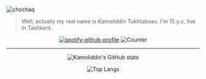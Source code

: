 ![chochaq](https://i.imgur.com/K412aJq.jpeg)
> Well, actually my real name is Kamoliddin Tukhtaboev. I'm 15 y.o, live in Tashkent.


<div align="center">

[![spotify-github-profile](https://spotify-github-profile.vercel.app/api/view?uid=8k3j0i03wk9apxlpp87dlerck&cover_image=true&theme=novatorem&bar_color=53b14f&bar_color_cover=true)](https://spotify-github-profile.vercel.app/api/view?uid=8k3j0i03wk9apxlpp87dlerck&redirect=true)
![Counter](https://count.getloli.com/get/@kamolgks?theme=rule34)

---

![Kamoliddin's GitHub stats](https://github-readme-stats.vercel.app/api?username=Kamolgks&hide=issues&show_icons=true&theme=dark)

![Top Langs](https://github-readme-stats.vercel.app/api/top-langs/?username=Kamolgks&layout=compact&theme=dark)

</div>

